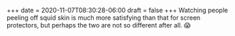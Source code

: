 +++
date = 2020-11-07T08:30:28-06:00
draft = false
+++
Watching people peeling off squid skin is much more satisfying than that for screen protectors, but perhaps the two are not so different after all. 😱